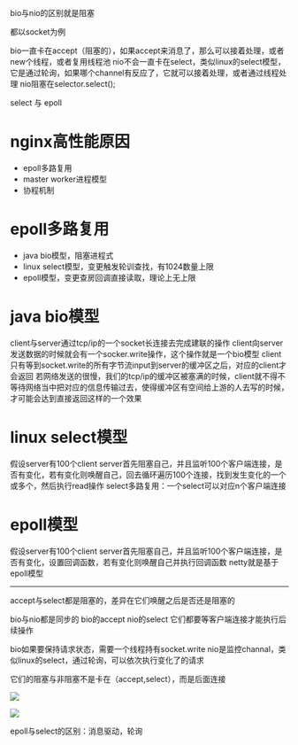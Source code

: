 




bio与nio的区别就是阻塞

都以socket为例

bio一直卡在accept（阻塞的），如果accept来消息了，那么可以接着处理，或者new个线程，或者复用线程池
nio不会一直卡在select，类似linux的select模型，它是通过轮询，如果哪个channel有反应了，它就可以接着处理，或者通过线程处理
nio阻塞在selector.select();


select 与 epoll

# nginx高性能原因
+ epoll多路复用
+ master worker进程模型
+ 协程机制
# epoll多路复用
+ java bio模型，阻塞进程式
+ linux select模型，变更触发轮训查找，有1024数量上限
+ epoll模型，变更查房回调直接读取，理论上无上限
# java bio模型
client与server通过tcp/ip的一个socket长连接去完成建联的操作
client向server发送数据的时候就会有一个socker.write操作，这个操作就是一个bio模型
client只有等到socket.write的所有字节流input到server的缓冲区之后，对应的client才会返回
若网络发送的很慢，我们的tcp/ip的缓冲区被塞满的时候，client就不得不等待网络当中把对应的信息传输过去，使得缓冲区有空间给上游的人去写的时候，才可能会达到直接返回这样的一个效果
# linux select模型
假设server有100个client
server首先阻塞自己，并且监听100个客户端连接，是否有变化，若有变化则唤醒自己，回去循环遍历100个连接，找到发生变化的一个或多个，然后执行read操作
select多路复用：一个select可以对应n个客户端连接
# epoll模型
假设server有100个client
server首先阻塞自己，并且监听100个客户端连接，是否有变化，设置回调函数，若有变化则唤醒自己并执行回调函数
netty就是基于epoll模型

---
accept与select都是阻塞的，差异在它们唤醒之后是否还是阻塞的

bio与nio都是同步的
bio的accept
nio的select
它们都要等客户端连接才能执行后续操作

bio如果要保持请求状态，需要一个线程持有socket.write
nio是监控channal，类似linux的select，通过轮询，可以依次执行变化了的请求

它们的阻塞与非阻塞不是卡在（accept,select），而是后面连接

![](_v_images/20200406024211428_233339800.png)


![](_v_images/20200406024947029_855714913.png)

epoll与select的区别：消息驱动，轮询


